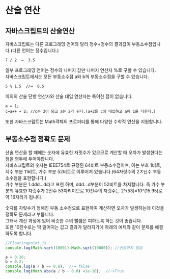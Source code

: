 
# 산술 연산

## 자바스크립트의 산술연산

자바스크립트는 다른 프로그래밍 언어와 달리 정수÷정수의 결과값이 부동소수점입니다.(다른 언어는 정수입니다.)  
```
7 / 2  →  3.5
```
일부 프로그래밍 언어는 정수의 나머지 값만 나머지 연산자 %로 구할 수 있습니다.  
자바스크립트에서는 모든 부동소수점 a와 b의 부동소수점을 구할 수 있습니다.  
```
5 % 1.5  //→  0.5
```
이외의 산술 단항 연산자와 산술 대입 연산자는 특이한 점이 없습니다.  
```
a = 1;
c=a++ + 2; //c는 3이 되고 a는 2가 된다.(a+2를 c에 대입하고 a에 1을 더한다.)
```
또한 자바스크립트는 Math객체의 프로퍼티를 통해 다양한 수학적 연산을 지원합니다.  

## 부동소수점 정확도 문제

산술 연산을 할 때에는 숫자에 유효한 자릿수가 있으므로 계산할 때 오차가 발생한다는 점을 염두에 두어야합니다.  
자바스크립트의 숫자는 IEEE754로 규정된 64비트 부동소수점이며, 이는 부호 1비트, 지수 부분 11비트, 가수 부분 52비트로 이루어져 있습니다.(64자릿수의 2ㅈ닌수 부동 소수점을 표현합니다.)  
가수 부분은 1.ddd...d라고 표현 하며, ddd...d부분이 52비트를 차지합니다. 즉 가수 부분의 유효한 자릿수가 2진수 53자리이므로 10진수의 자릿수는 2^(53)=10^(15.95)로 약 16자리가 됩니다.  

숫자를 자릿수가 정해진 부동 소수점으로 표현하여 계산하면 오차가 발생하는데 이것을 정확도 문제라고 부릅니다.  
그래서 계산 과정에 있어 비슷한 수의 뺄셈은 피하도록 하는 것이 좋습니다.  
또한 10진수로는 딱 떨어지는 값고 결과가 달라지기에 아래의 예제와 같이 문제를 해결하도록 합니다.  
```javascript
//Floatingpoint.js
console.log(Math.sqrt(10001)-Math.sqrt(10000)); //권장하지 않음

a = 0.16;
b = 0.2;
console.log(a / b == 0.8);  //→ false
console.log(Math.abs(a / b - 0.8) <1e-10);  //->True
```